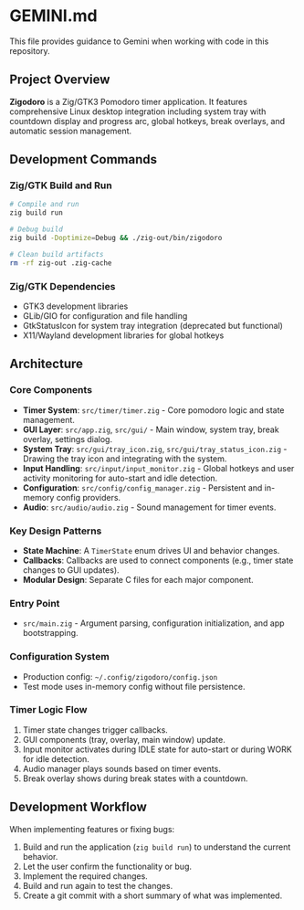 # GEMINI.md

This file provides guidance to Gemini when working with code in this repository.

## Project Overview

**Zigodoro** is a Zig/GTK3 Pomodoro timer application. It features comprehensive Linux desktop integration including system tray with countdown display and progress arc, global hotkeys, break overlays, and automatic session management.


## Development Commands

### Zig/GTK Build and Run
```bash
# Compile and run
zig build run

# Debug build
zig build -Doptimize=Debug && ./zig-out/bin/zigodoro

# Clean build artifacts
rm -rf zig-out .zig-cache
```

### Zig/GTK Dependencies
- GTK3 development libraries
- GLib/GIO for configuration and file handling  
- GtkStatusIcon for system tray integration (deprecated but functional)
- X11/Wayland development libraries for global hotkeys


## Architecture

### Core Components
- **Timer System**: `src/timer/timer.zig` - Core pomodoro logic and state management.
- **GUI Layer**: `src/app.zig`, `src/gui/` - Main window, system tray, break overlay, settings dialog.
- **System Tray**: `src/gui/tray_icon.zig`, `src/gui/tray_status_icon.zig` - Drawing the tray icon and integrating with the system.
- **Input Handling**: `src/input/input_monitor.zig` - Global hotkeys and user activity monitoring for auto-start and idle detection.
- **Configuration**: `src/config/config_manager.zig` - Persistent and in-memory config providers.
- **Audio**: `src/audio/audio.zig` - Sound management for timer events.

### Key Design Patterns
- **State Machine**: A `TimerState` enum drives UI and behavior changes.
- **Callbacks**: Callbacks are used to connect components (e.g., timer state changes to GUI updates).
- **Modular Design**: Separate C files for each major component.

### Entry Point
- `src/main.zig` - Argument parsing, configuration initialization, and app bootstrapping.

### Configuration System
- Production config: `~/.config/zigodoro/config.json`
- Test mode uses in-memory config without file persistence.

### Timer Logic Flow
1. Timer state changes trigger callbacks.
2. GUI components (tray, overlay, main window) update.
3. Input monitor activates during IDLE state for auto-start or during WORK for idle detection.
4. Audio manager plays sounds based on timer events.
5. Break overlay shows during break states with a countdown.

## Development Workflow
When implementing features or fixing bugs:
1. Build and run the application (`zig build run`) to understand the current behavior.
2. Let the user confirm the functionality or bug.
3. Implement the required changes.
4. Build and run again to test the changes.
5. Create a git commit with a short summary of what was implemented.
